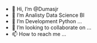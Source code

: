 - 👋 Hi, I’m @Dumasjr
- 👀 I’m Analisty Data Science BI
- 🌱 I’m Development Python ...
- 💞️ I’m looking to collaborate on ...
- 📫 How to reach me ...

<!---
Dumasjr/Dumasjr is a ✨ special ✨ repository because its `README.md` (this file) appears on your GitHub profile.
You can click the Preview link to take a look at your changes.
--->
